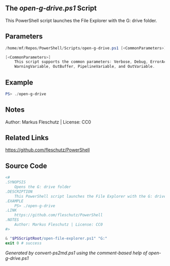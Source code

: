 ## The *open-g-drive.ps1* Script

This PowerShell script launches the File Explorer with the G: drive folder.

## Parameters
```powershell
/home/mf/Repos/PowerShell/Scripts/open-g-drive.ps1 [<CommonParameters>]

[<CommonParameters>]
    This script supports the common parameters: Verbose, Debug, ErrorAction, ErrorVariable, WarningAction, 
    WarningVariable, OutBuffer, PipelineVariable, and OutVariable.
```

## Example
```powershell
PS> ./open-g-drive

```

## Notes
Author: Markus Fleschutz | License: CC0

## Related Links
https://github.com/fleschutz/PowerShell

## Source Code
```powershell
<#
.SYNOPSIS
	Opens the G: drive folder
.DESCRIPTION
	This PowerShell script launches the File Explorer with the G: drive folder.
.EXAMPLE
	PS> ./open-g-drive
.LINK
	https://github.com/fleschutz/PowerShell
.NOTES
	Author: Markus Fleschutz | License: CC0
#>

& "$PSScriptRoot/open-file-explorer.ps1" "G:"
exit 0 # success
```

*Generated by convert-ps2md.ps1 using the comment-based help of open-g-drive.ps1*
